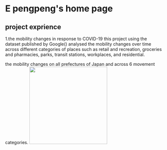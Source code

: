 # E pengpeng's home page

## project exprience

1.the mobility changes in response to COVID-19
this project using the dataset published by Google() analysed the mobility changes over time across different categories of places such as retail and recreation, groceries and pharmacies, parks, transit stations, workplaces, and residential.

the mobility changes on all prefectures of Japan and across 6 movement categories.
<img src="https://epengpeng.github.io/my_picture/mobility_change_lineplot.png" width="250px">
